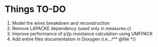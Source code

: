 # Things TO-DO

1. Model the wires breakdown and reconstruction
2. Remove LAPACKE dependency (used only in measures.c)
3. Improve performance of p2p resistance calculation using UMFPACK
4. Add entire files documentation in Doxygen (i.e., /** \@file */)
